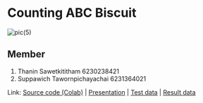 # Counting ABC Biscuit

![pic(5)](https://user-images.githubusercontent.com/70104446/205943769-73070b5d-b620-45c2-b638-83ed6941624c.jpg)

## Member
1. Thanin Sawetkititham 6230238421
2. Suppawich Tawornpichayachai 6231364021

Link: 
[Source code (Colab)](https://colab.research.google.com/drive/1mW1npsdqO-Ykt4iqMfexuxVHn8f94WY1) |
[Presentation](https://www.canva.com/design/DAFT0Hv-zTw/7c6kwdTsqhIrkBgzeevQJQ/view) |
[Test data](https://drive.google.com/drive/folders/13falNJT_LY8S3t63YfLXbazQMaCTlCuz) |
[Result data](https://drive.google.com/drive/folders/1cLui7lDXmoo1YI0hZNJbr2MrSdnYN9cA)

